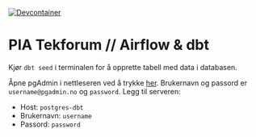 [![Devcontainer](https://img.shields.io/static/v1?label=Remote%20-%20Containers&message=Open&color=blue&logo=visualstudiocode)](https://vscode.dev/redirect?url=vscode://ms-vscode-remote.remote-containers/cloneInVolume?url=https://github.com/larsstromholm/pia-tekforum-airflow-dbt.git)

# PIA Tekforum // Airflow & dbt

Kjør `dbt seed` i terminalen for å opprette tabell med data i databasen.

Åpne pgAdmin i nettleseren ved å trykke [her](http://localhost:5050). Brukernavn og passord er `username@pgadmin.no` og `password`. Legg til serveren:
- Host: `postgres-dbt`
- Brukernavn: `username`
- Passord: `password`
